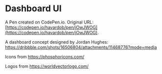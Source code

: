 # Dashboard UI 

A Pen created on CodePen.io. Original URL: [https://codepen.io/havardob/pen/jOwJWOG](https://codepen.io/havardob/pen/jOwJWOG).

A dashboard concept designed by Jordan Hughes: https://dribbble.com/shots/16506804/attachments/11468776?mode=media

Icons from https://phosphoricons.com/

Logos from https://worldvectorlogo.com/